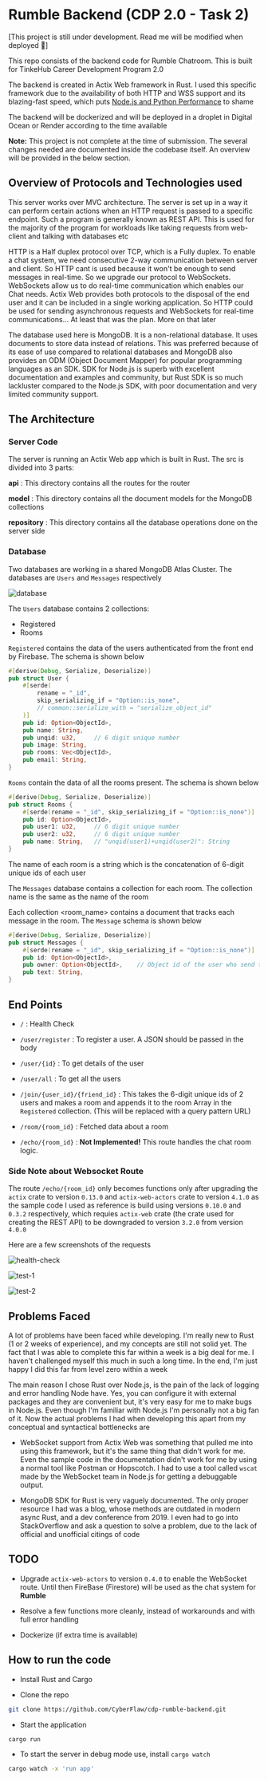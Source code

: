 # Rumble Backend (CDP 2.0 - Task 2)

[This project is still under development. Read me will be modified when deployed 🚀]

This repo consists of the backend code for Rumble Chatroom. This is built for TinkeHub Career Development Program 2.0

The backend is created in Actix Web framework in Rust. I used this specific framework due to the availability of both HTTP and WSS support and its blazing-fast speed, which puts [Node.js and Python Performance](https://www.techempower.com/benchmarks/#section=data-r21) to shame

The backend will be dockerized and will be deployed in a droplet in Digital Ocean or Render according to the time available

**Note:** This project is not complete at the time of submission. The several changes needed are documented inside the codebase itself. An overview will be provided in the below section.

## Overview of Protocols and Technologies used

This server works over MVC architecture. The server is set up in a way it can perform certain actions when an HTTP request is passed to a specific endpoint. Such a program is generally known as REST API. This is used for the majority of the program for workloads like taking requests from web-client and talking with databases etc

HTTP is a Half duplex protocol over TCP, which is a Fully duplex. To enable a chat system, we need consecutive 2-way communication between server and client. So HTTP cant is used because it won't be enough to send messages in real-time. So we upgrade our protocol to WebSockets. WebSockets allow us to do real-time communication which enables our Chat needs. Actix Web provides both protocols to the disposal of the end user and it can be included in a single working application. So HTTP could be used for sending asynchronous requests and WebSockets for real-time communications... At least that was the plan. More on that later

The database used here is MongoDB. It is a non-relational database. It uses documents to store data instead of relations. This was preferred because of its ease of use compared to relational databases and MongoDB also provides an ODM (Object Document Mapper) for popular programming languages as an SDK. SDK for Node.js is superb with excellent documentation and examples and community, but Rust SDK is so much lackluster compared to the Node.js SDK, with poor documentation and very limited community support.

## The Architecture

### Server Code

The server is running an Actix Web app which is built in Rust. The src is divided into 3 parts:

**api** : This directory contains all the routes for the router

**model** : This directory contains all the document models for the MongoDB collections

**repository** : This directory contains all the database operations done on the server side

### Database

Two databases are working in a shared MongoDB Atlas Cluster. The databases are `Users` and `Messages` respectively

![database](/screenshots/database.jpg)

The `Users` database contains 2 collections:

- Registered
- Rooms

`Registered` contains the data of the users authenticated from the front end by Firebase. The schema is shown below

```rust
#[derive(Debug, Serialize, Deserialize)]
pub struct User {
    #[serde(
        rename = "_id",
        skip_serializing_if = "Option::is_none",
        // common::serialize_with = "serialize_object_id"
    )]
    pub id: Option<ObjectId>,
    pub name: String,
    pub unqid: u32,     // 6 digit unique number
    pub image: String,
    pub rooms: Vec<ObjectId>,
    pub email: String,
}
```

`Rooms` contain the data of all the rooms present. The schema is shown below

```rust
#[derive(Debug, Serialize, Deserialize)]
pub struct Rooms {
    #[serde(rename = "_id", skip_serializing_if = "Option::is_none")]
    pub id: Option<ObjectId>,
    pub user1: u32,     // 6 digit unique number
    pub user2: u32,     // 6 digit unique number
    pub name: String,   // "unqid(user1)+unqid(user2)": String
}
```

The name of each room is a string which is the concatenation of 6-digit unique ids of each user

The `Messages` database contains a collection for each room. The collection name is the same as the name of the room

Each collection \<room_name> contains a document that tracks each message in the room. The `Message` schema is shown below

```rust
#[derive(Debug, Serialize, Deserialize)]
pub struct Messages {
    #[serde(rename = "_id", skip_serializing_if = "Option::is_none")]
    pub id: Option<ObjectId>,
    pub owner: Option<ObjectId>,    // Object id of the user who send the message
    pub text: String,
}
```

## End Points

- `/` : Health Check

- `/user/register` : To register a user. A JSON should be passed in the body

- `/user/{id}` : To get details of the user

- `/user/all` : To get all the users

- `/join/{user_id}/{friend_id}` : This takes the 6-digit unique ids of 2 users and makes a room and appends it to the room Array in the `Registered` collection. (This will be replaced with a query pattern URL)

- `/room/{room_id}` : Fetched data about a room

- `/echo/{room_id}` : **Not Implemented!** This route handles the chat room logic.

### Side Note about Websocket Route

The route `/echo/{room_id}` only becomes functions only after upgrading the `actix` crate to version `0.13.0` and `actix-web-actors` crate to version `4.1.0` as the sample code I used as reference is build using versions `0.10.0` and `0.3.2` respectively, which requies `actix-web` crate (the crate used for creating the REST API) to be downgraded to version `3.2.0` from version `4.0.0`

Here are a few screenshots of the requests

![health-check](screenshots/api%20health.jpg)

![test-1](screenshots/api%20test.jpg)

![test-2](screenshots/api%20test%202.jpg)

## Problems Faced

A lot of problems have been faced while developing. I'm really new to Rust (1 or 2 weeks of experience), and my concepts are still not solid yet. The fact that I was able to complete this far within a week is a big deal for me. I haven't challenged myself this much in such a long time. In the end, I'm just happy I did this far from level zero within a week

The main reason I chose Rust over Node.js, is the pain of the lack of logging and error handling Node have. Yes, you can configure it with external packages and they are convenient but, it's very easy for me to make bugs in Node.js. Even though I'm familiar with Node.js I'm personally not a big fan of it. Now the actual problems I had when developing this apart from my conceptual and syntactical bottlenecks are

- WebSocket support from Actix Web was something that pulled me into using this framework, but it's the same thing that didn't work for me. Even the sample code in the documentation didn't work for me by using a normal tool like Postman or Hopscotch. I had to use a tool called `wscat` made by the WebSocket team in Node.js for getting a debuggable output.

- MongoDB SDK for Rust is very vaguely documented. The only proper resource I had was a blog, whose methods are outdated in modern async Rust, and a dev conference from 2019. I even had to go into StackOverflow and ask a question to solve a problem, due to the lack of official and unofficial citings of code

## TODO

- Upgrade `actix-web-actors` to version `0.4.0` to enable the WebSocket route. Until then FireBase (Firestore) will be used as the chat system for **Rumble**

- Resolve a few functions more cleanly, instead of workarounds and with full error handling

- Dockerize (if extra time is available)

## How to run the code

- Install Rust and Cargo

- Clone the repo

```bash
git clone https://github.com/CyberFlaw/cdp-rumble-backend.git
```

- Start the application

```bash
cargo run
```

- To start the server in debug mode use, install `cargo watch`

```bash
cargo watch -x 'run app'
```

